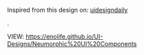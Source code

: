 Inspired from this design on: [uidesigndaily](https://uidesigndaily.com/posts/sketch-neumorphic-ui-components-tab-button-day-1071)

.


VIEW: https://enolife.github.io/UI-Designs/Neumorphic%20UI%20Components
